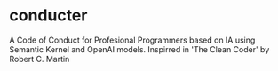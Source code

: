 # conducter
A Code of Conduct for Profesional Programmers based on IA using Semantic Kernel and OpenAI models. Inspirred in 'The Clean Coder' by Robert C. Martin
